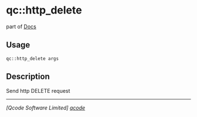 qc::http_delete
===============

part of [Docs](.)

Usage
-----
`qc::http_delete args`

Description
-----------
Send http DELETE request

----------------------------------
*[Qcode Software Limited] [qcode]*

[qcode]: http://www.qcode.co.uk "Qcode Software"